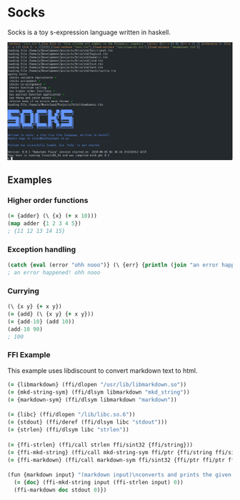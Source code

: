 # Socks
Socks is a toy s-expression language written in haskell. 

![docs/replscreen.png](docs/replscreen.png)

## Examples

### Higher order functions

```clojure
(= {adder} (\ {x} (+ x 10)))
(map adder {1 2 3 4 5}) 
; {11 12 13 14 15}
```

### Exception handling

```clojure
(catch {eval (error "ohh nooo")} (\ {err} {println (join "an error happened! " (show err))})) 
; an error happened! ohh nooo
```

### Currying

```clojure
(\ {x y} {+ x y})
(= {add} (\ {x y} {+ x y}))
(= {add-10} (add 10))
(add-10 90)
; 100
```

### FFI Example
This example uses libdiscount to convert markdown text to html. 

```clojure
(= {libmarkdown} (ffi/dlopen "/usr/lib/libmarkdown.so"))
(= {mkd-string-sym} (ffi/dlsym libmarkdown "mkd_string"))
(= {markdown-sym} (ffi/dlsym libmarkdown "markdown"))

(= {libc} (ffi/dlopen "/lib/libc.so.6"))
(= {stdout} (ffi/deref (ffi/dlsym libc "stdout")))
(= {strlen} (ffi/dlsym libc "strlen"))

(= {ffi-strlen} (ffi/call strlen ffi/sint32 {ffi/string}))
(= {ffi-mkd-string} (ffi/call mkd-string-sym ffi/ptr {ffi/string ffi/sint32 ffi/sint32}))
(= {ffi-markdown} (ffi/call markdown-sym ffi/sint32 {ffi/ptr ffi/ptr ffi/sint32}))

(fun {markdown input} "(markdown input)\nconverts and prints the given markdown string to html" { do
  (= {doc} (ffi-mkd-string input (ffi-strlen input) 0))
  (ffi-markdown doc stdout 0)})
```

